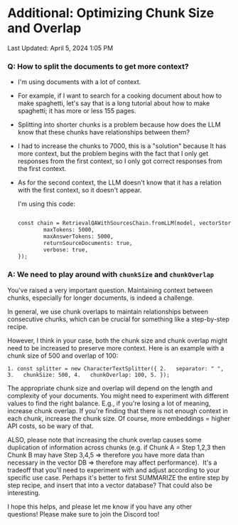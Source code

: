 # Additional: Optimizing Chunk Size and Overlap

Last Updated: April 5, 2024 1:05 PM

### Q: How to split the documents to get more context?

- I'm using documents with a lot of context.
- For example, if I want to search for a cooking document about how to make spaghetti, let's say that is a long tutorial about how to make spaghetti; it has more or less 155 pages.
- Splitting into shorter chunks is a problem because how does the LLM know that these chunks have relationships between them?
- I had to increase the chunks to 7000, this is a "solution" because It has more context, but the problem begins with the fact that I only get responses from the first context, so I only got correct responses from the first context.
- As for the second context, the LLM doesn't know that it has a relation with the first context, so it doesn't appear.
    
    I'm using this code:
    
    ```markdown
    
    const chain = RetrievalQAWithSourcesChain.fromLLM(model, vectorStore.asRetriever(3), {
    		maxTokens: 5000,
    		maxAnswerTokens: 5000,
    		returnSourceDocuments: true,
    		verbose: true,
    });
    ```
    

### A: We need to play around with `chunkSize` and `chunkOverlap`

You've raised a very important question. Maintaining context between chunks, especially for longer documents, is indeed a challenge.

In general, we use chunk overlaps to maintain relationships between consecutive chunks, which can be crucial for something like a step-by-step recipe.

However, I think in your case, both the chunk size and chunk overlap might need to be increased to preserve more context. Here is an example with a chunk size of 500 and overlap of 100:

`1. const splitter = new CharacterTextSplitter({
2.   separator: " ",
3.   chunkSize: 500,
4.   chunkOverlap: 100,
5. });`

The appropriate chunk size and overlap will depend on the length and complexity of your documents. You might need to experiment with different values to find the right balance. E.g., if you're losing a lot of meaning, increase chunk overlap. If you're finding that there is not enough context in each chunk, increase the chunk size. Of course, more embeddings = higher API costs, so be wary of that.

ALSO, please note that increasing the chunk overlap causes some duplication of information across chunks (e.g. if Chunk A = Step 1,2,3 then Chunk B may have Step 3,4,5 => therefore you have more data than necessary in the vector DB => therefore may affect performance).  It's a tradeoff that you'll need to experiment with and adjust according to your specific use case. Perhaps it's better to first SUMMARIZE the entire step by step recipe, and insert that into a vector database? That could also be interesting.

I hope this helps, and please let me know if you have any other questions! Please make sure to join the Discord too!